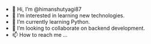 - 👋 Hi, I’m @himanshutyagi87
- 👀 I’m interested in learning new technologies.
- 🌱 I’m currently learning Python.
- 💞️ I’m looking to collaborate on backend development.
- 📫 How to reach me ...

<!---
himanshutyagi87/himanshutyagi87 is a ✨ special ✨ repository because its `README.md` (this file) appears on your GitHub profile.
You can click the Preview link to take a look at your changes.
--->
